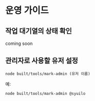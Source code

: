 # 운영 가이드

## 작업 대기열의 상태 확인
coming soon

## 관리자로 사용할 유저 설정
``` shell
node built/tools/mark-admin (유저 이름)
```

예:
``` shell
node built/tools/mark-admin @syuilo
```
